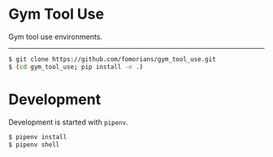 # Gym Tool Use

Gym tool use environments.

<hr/>

```sh
$ git clone https://github.com/fomorians/gym_tool_use.git
$ (cd gym_tool_use; pip install -e .)
```

# Development

Development is started with `pipenv`.

```sh
$ pipenv install
$ pipenv shell
```
